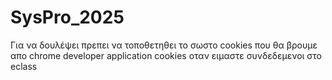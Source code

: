 # SysPro_2025
Για να δουλέψει πρεπει να τοποθετηθει το σωστο cookies  που θα βρουμε απο chrome developer application cookies  οταν ειμαστε συνδεδεμενοι στο eclass
